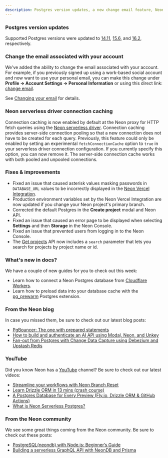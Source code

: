 ```yaml
---
description: Postgres version updates, a new change email feature, Neon serverless driver connection caching, and more
---
```


### Postgres version updates

Supported Postgres versions were updated to [14.11](https://www.postgresql.org/docs/release/14.11/), [15.6](https://www.postgresql.org/docs/release/15.6/), and [16.2](https://www.postgresql.org/docs/release/16.2/), respectively.

### Change the email associated with your account

We've added the ability to change the email associated with your account. For example, if you previously signed up using a work-based social account and now want to use your personal email, you can make this change under **Profile → Account Settings → Personal Information** or using this direct link: [change email](https://console.neon.tech/app/settings/profile?modal=change_email).

See [Changing your email](/docs/get-started-with-neon/signing-up#changing-your-email) for details.

### Neon serverless driver connection caching

Connection caching is now enabled by default at the Neon proxy for HTTP fetch queries using the [Neon serverless driver](https://neon.tech/docs/serverless/serverless-driver). Connection caching provides server-side connection pooling so that a new connection does not have to be created for each query. Previously, this feature could only be enabled by setting an experimental `fetchConnectionCache` option to `true` in your serverless driver connection configuration. If you currently specify this option, you can now remove it. The server-side connection cache works with both pooled and unpooled connections.

### Fixes & improvements

- Fixed an issue that caused asterisk values masking passwords in `DATABASE_URL` values to be incorrectly displayed in the [Neon Vercel Integration](https://vercel.com/integrations/neon).
- Production environment variables set by the Neon Vercel Integration are now updated if you change your Neon project's primary branch.
- Corrected the default Postgres in the **Create project** modal and Neon API.
- Fixed an issue that caused an error page to be displayed when selecting **Settings** and then **Storage** in the Neon Console.
- Fixed an issue that prevented users from logging in to the Neon Console. 
- The [Get projects](https://api-docs.neon.tech/reference/listprojects) API now includes a `search` parameter that lets you search for projects by project name or id.

### What's new in docs?

We have a couple of new guides for you to check out this week:

- Learn how to connect a Neon Postgres database from [Cloudflare Workers](/docs/guides/cloudflare-workers).
- Learn how to preload data into your database cache with the [pg_prewarm](/docs/extensions/pg_prewarm) Postgres extension.

### From the Neon blog

In case you missed them, be sure to check out our latest blog posts:

- [PgBouncer: The one with prepared statements](https://neon.tech/blog/pgbouncer-the-one-with-prepared-statements)
- [How to build and authenticate an AI API using Modal, Neon, and Unkey](https://neon.tech/blog/how-to-build-and-authenticate-an-ai-api-using-modal-neon-and-unkey)
- [Fan-out from Postgres with Change Data Capture using Debezium and Upstash Redis](https://neon.tech/blog/fan-out-postgres-changes-using-debezium-and-upstash-redis)

### YouTube

Did you know Neon has a [YouTube](https://www.youtube.com/@neondatabase) channel? Be sure to check out our latest videos:

- [Streamline your workflows with Neon Branch Reset](https://www.youtube.com/watch?v=zUTthEpDhXw)
- [Learn Drizzle ORM in 13 mins (crash course)](https://www.youtube.com/watch?v=hIYNOiZXQ7Y)
- [A Postgres Database for Every Preview (Fly.io, Drizzle ORM & GitHub Actions)](https://www.youtube.com/watch?v=EOVa68Uviks)
- [What is Neon Serverless Postgres?](https://www.youtube.com/watch?v=llSTZMVrbx8)

### From the Neon community

We see some great things coming from the Neon community. Be sure to check out these posts:

- [PostgreSQL(neondb) with Node.js: Beginner’s Guide](https://devgrammer.medium.com/postgresql-neondb-with-node-js-beginners-guide-31f669e4a613)
- [Building a serverless GraphQL API with NeonDB and Prisma](https://blog.logrocket.com/building-serverless-graphql-api-neondb-prisma/)